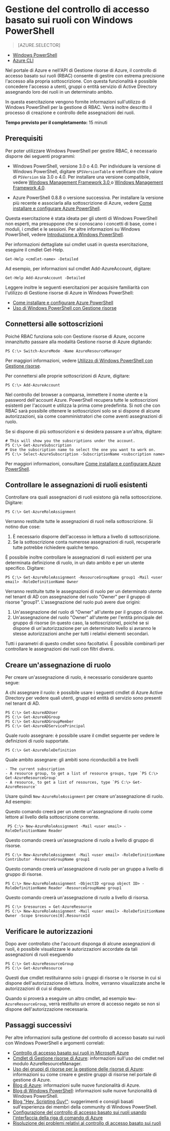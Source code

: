 <properties
	pageTitle="Gestione del controllo di accesso basato sui ruoli con Windows PowerShell"
	description="Gestione del controllo di accesso basato sui ruoli con Windows PowerShell"
	services="azure-portal"
	documentationCenter="na"
	authors="IHenkel"
	manager="stevenpo"
	editor="mollybos"/>

<tags
	ms.service="azure-portal"
	ms.workload="multiple"
	ms.tgt_pltfrm="powershell"
	ms.devlang="na"
	ms.topic="article"
	ms.date="08/14/2015"
	ms.author="inhenk"/>

# Gestione del controllo di accesso basato sui ruoli con Windows PowerShell #

> [AZURE.SELECTOR]
- [Windows PowerShell](role-based-access-control-powershell.md)
- [Azure CLI](role-based-access-control-xplat-cli-install.md)


Nel portale di Azure e nell'API di Gestione risorse di Azure, il controllo di accesso basato sui ruoli (RBAC) consente di gestire con estrema precisione l'accesso alla propria sottoscrizione. Con questa funzionalità è possibile concedere l'accesso a utenti, gruppi o entità servizio di Active Directory assegnando loro dei ruoli in un determinato ambito.

In questa esercitazione vengono fornite informazioni sull'utilizzo di Windows PowerShell per la gestione di RBAC. Verrà inoltre descritto il processo di creazione e controllo delle assegnazioni dei ruoli.

**Tempo previsto per il completamento:** 15 minuti

## Prerequisiti

Per poter utilizzare Windows PowerShell per gestire RBAC, è necessario disporre dei seguenti programmi:

- Windows PowerShell, versione 3.0 o 4.0. Per individuare la versione di Windows PowerShell, digitare `$PSVersionTable` e verificare che il valore di `PSVersion` sia 3.0 o 4.0. Per installare una versione compatibile, vedere [Windows Management Framework 3.0 ](http://www.microsoft.com/download/details.aspx?id=34595) o [Windows Management Framework 4.0](http://www.microsoft.com/download/details.aspx?id=40855).

- Azure PowerShell 0.8.8 o versione successiva. Per installare la versione più recente e associarla alla sottoscrizione di Azure, vedere [Come installare e configurare Azure PowerShell](../install-configure-powershell.md).

Questa esercitazione è stata ideata per gli utenti di Windows PowerShell non esperti, ma presuppone che si conoscano i concetti di base, come i moduli, i cmdlet e le sessioni. Per altre informazioni su Windows PowerShell, vedere [Introduzione a Windows PowerShell](http://technet.microsoft.com/library/hh857337.aspx).

Per informazioni dettagliate sui cmdlet usati in questa esercitazione, eseguire il cmdlet Get-Help.

	Get-Help <cmdlet-name> -Detailed

Ad esempio, per informazioni sul cmdlet Add-AzureAccount, digitare:

	Get-Help Add-AzureAccount -Detailed

Leggere inoltre le seguenti esercitazioni per acquisire familiarità con l'utilizzo di Gestione risorse di Azure in Windows PowerShell:

- [Come installare e configurare Azure PowerShell](../install-configure-powershell.md)
- [Uso di Windows PowerShell con Gestione risorse](../powershell-azure-resource-manager.md)


## Connettersi alle sottoscrizioni

Poiché RBAC funziona solo con Gestione risorse di Azure, occorre innanzitutto passare alla modalità Gestione risorse di Azure digitando:

    PS C:\> Switch-AzureMode -Name AzureResourceManager

Per maggiori informazioni, vedere [Utilizzo di Windows PowerShell con Gestione risorse](../powershell-azure-resource-manager.md).

Per connettersi alle proprie sottoscrizioni di Azure, digitare:

    PS C:\> Add-AzureAccount

Nel controllo del browser a comparsa, immettere il nome utente e la password dell'account Azure. PowerShell recupera tutte le sottoscrizioni esistenti per l'account e utilizza la prima come predefinita. Si noti che con RBAC sarà possibile ottenere le sottoscrizioni solo se si dispone di alcune autorizzazioni, sia come coamministratori che come aventi assegnazioni di ruolo.

Se si dispone di più sottoscrizioni e si desidera passare a un'altra, digitare:

    # This will show you the subscriptions under the account.
    PS C:\> Get-AzureSubscription
    # Use the subscription name to select the one you want to work on.
    PS C:\> Select-AzureSubscription -SubscriptionName <subscription name>

Per maggiori informazioni, consultare [Come installare e configurare Azure PowerShell](../install-configure-powershell.md).

## Controllare le assegnazioni di ruoli esistenti

Controllare ora quali assegnazioni di ruoli esistono già nella sottoscrizione. Digitare:

    PS C:\> Get-AzureRoleAssignment

Verranno restituite tutte le assegnazioni di ruoli nella sottoscrizione. Si notino due cose:

1. È necessario disporre dell'accesso in lettura a livello di sottoscrizione.
2. Se la sottoscrizione conta numerose assegnazioni di ruoli, recuperarle tutte potrebbe richiedere qualche tempo.

È possibile inoltre controllare le assegnazioni di ruoli esistenti per una determinata definizione di ruolo, in un dato ambito e per un utente specifico. Digitare:

    PS C:\> Get-AzureRoleAssignment -ResourceGroupName group1 -Mail <user email> -RoleDefinitionName Owner

Verranno restituite tutte le assegnazioni di ruolo per un determinato utente nel tenant di AD con assegnazione del ruolo "Owner" per il gruppo di risorse "group1". L'assegnazione del ruolo può avere due origini:

1. Un'assegnazione del ruolo di "Owner" all'utente per il gruppo di risorse.
2. Un'assegnazione del ruolo "Owner" all'utente per l'entità principale del gruppo di risorse (in questo caso, la sottoscrizione), poiché se si dispone di un'autorizzazione per un determinato livello si avranno le stesse autorizzazioni anche per tutti i relativi elementi secondari.

Tutti i parametri di questo cmdlet sono facoltativi. È possibile combinarli per controllare le assegnazioni dei ruoli con filtri diversi.

## Creare un'assegnazione di ruolo

Per creare un'assegnazione di ruolo, è necessario considerare quanto segue:

A chi assegnare il ruolo: è possibile usare i seguenti cmdlet di Azure Active Directory per vedere quali utenti, gruppi ed entità di servizio sono presenti nel tenant di AD.

    PS C:\> Get-AzureADUser
	PS C:\> Get-AzureADGroup
	PS C:\> Get-AzureADGroupMember
	PS C:\> Get-AzureADServicePrincipal

Quale ruolo assegnare: è possibile usare il cmdlet seguente per vedere le definizioni di ruolo supportate.

    PS C:\> Get-AzureRoleDefinition

Quale ambito assegnare: gli ambiti sono riconducibili a tre livelli

    - The current subscription
    - A resource group, to get a list of resource groups, type `PS C:\> Get-AzureResourceGroup`
    - A resource, to get a list of resources, type `PS C:\> Get-AzureResource`

Usare quindi `New-AzureRoleAssignment` per creare un'assegnazione di ruolo. Ad esempio:


Questo comando creerà per un utente un'assegnazione di ruolo come lettore al livello della sottoscrizione corrente.

	 PS C:\> New-AzureRoleAssignment -Mail <user email> -RoleDefinitionName Reader

Questo comando creerà un'assegnazione di ruolo a livello di gruppo di risorse.

	PS C:\> New-AzureRoleAssignment -Mail <user email> -RoleDefinitionName Contributor -ResourceGroupName group1

Questo comando creerà un'assegnazione di ruolo per un gruppo a livello di gruppo di risorse.

	PS C:\> New-AzureRoleAssignment -ObjectID <group object ID> -RoleDefinitionName Reader -ResourceGroupName group1

Questo comando creerà un'assegnazione di ruolo a livello di risorsa.

	PS C:\> $resources = Get-AzureResource
    PS C:\> New-AzureRoleAssignment -Mail <user email> -RoleDefinitionName Owner -Scope $resources[0].ResourceId


## Verificare le autorizzazioni

Dopo aver controllato che l'account disponga di alcune assegnazioni di ruoli, è possibile visualizzare le autorizzazioni accordate da tali assegnazioni di ruoli eseguendo

    PS C:\> Get-AzureResourceGroup
    PS C:\> Get-AzureResource

Questi due cmdlet restituiranno solo i gruppi di risorse o le risorse in cui si dispone dell'autorizzazione di lettura. Inoltre, verranno visualizzate anche le autorizzazioni di cui si dispone.

Quando si proverà a eseguire un altro cmdlet, ad esempio `New-AzureResourceGroup`, verrà restituito un errore di accesso negato se non si dispone dell'autorizzazione necessaria.

## Passaggi successivi

Per altre informazioni sulla gestione del controllo di accesso basato sui ruoli con Windows PowerShell e argomenti correlati:

- [Controllo di accesso basato sui ruoli in Microsoft Azure](../role-based-access-control-configure.md)
- [Cmdlet di Gestione risorse di Azure](http://go.microsoft.com/fwlink/?LinkID=394765&clcid=0x409): informazioni sull'uso dei cmdlet nel modulo AzureResourceManager.
- [Uso dei gruppi di risorse per la gestione delle risorse di Azure](../azure-preview-portal-using-resource-groups.md): informazioni su come creare e gestire gruppi di risorse nel portale di gestione di Azure.
- [Blog di Azure](http://blogs.msdn.com/windowsazure): informazioni sulle nuove funzionalità di Azure.
- [Blog di Windows PowerShell](http://blogs.msdn.com/powershell): informazioni sulle nuove funzionalità di Windows PowerShell.
- [Blog "Hey, Scripting Guy!"](http://blogs.technet.com/b/heyscriptingguy/): suggerimenti e consigli basati sull'esperienza dei membri della community di Windows PowerShell.
- [Configurazione del controllo di accesso basato sui ruoli usando l'interfaccia della riga di comando di Azure](role-based-access-control-xplat-cli-install.md)
- [Risoluzione dei problemi relativi al controllo di accesso basato sui ruoli](role-based-access-control-troubleshooting.md)

<!---HONumber=Oct15_HO1-->
